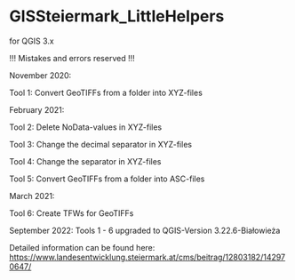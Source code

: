 # GISSteiermark_LittleHelpers
for QGIS 3.x

!!! Mistakes and errors reserved !!!

November 2020:

  Tool 1: Convert GeoTIFFs from a folder into XYZ-files 


February 2021:

  Tool 2: Delete NoData-values in XYZ-files 

  Tool 3: Change the decimal separator in XYZ-files

  Tool 4: Change the separator in XYZ-files

  Tool 5: Convert GeoTIFFs from a folder into ASC-files


March 2021:

  Tool 6: Create TFWs for GeoTIFFs
 

September 2022:
  Tools 1 - 6 upgraded to QGIS-Version 3.22.6-Białowieża     
  

Detailed information can be found here:
https://www.landesentwicklung.steiermark.at/cms/beitrag/12803182/142970647/

